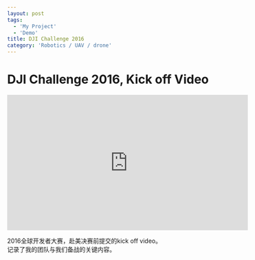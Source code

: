 ```yaml
---
layout: post
tags:
  - 'My Project'
  - 'Demo'
title: DJI Challenge 2016
category: 'Robotics / UAV / drone'
---
```

# DJI Challenge 2016, Kick off Video
<iframe width="560" height="315" src="https://www.youtube.com/embed/zEYx0r2WtGE" frameborder="0" allowfullscreen></iframe>

2016全球开发者大赛，赴美决赛前提交的kick off video。  
记录了我的团队与我们备战的关键内容。

